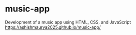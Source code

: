 # music-app
Development of a music app using HTML, CSS, and JavaScript
 https://ashishmaurya2025.github.io/music-app/
